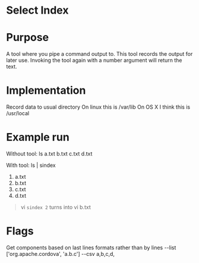 # Select Index

# Purpose

A tool where you pipe a command output to.
This tool records the output for later use.
Invoking the tool again with a number argument will return the text.

# Implementation
Record data to usual directory 
On linux this is /var/lib
On OS X I think this is /usr/local


# Example run
Without tool:
ls 
a.txt
b.txt
c.txt
d.txt

With tool:
ls | sindex
1. a.txt
2. b.txt
3. c.txt
4. d.txt

> vi `sindex 2`
turns into 
> vi b.txt

# Flags

Get components based on last lines formats rather than by lines
--list ['org.apache.cordova', 'a.b.c']
--csv a,b,c,d,

